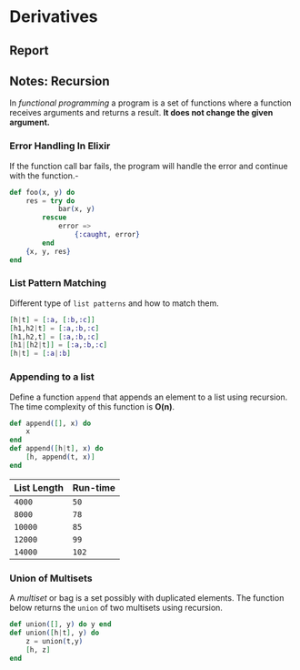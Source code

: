 # Derivatives

## Report

## Notes: Recursion

In *functional programming* a program is a set of functions where a function receives arguments and returns a result. **It does not change the given argument.**

### Error Handling In Elixir
If the function call bar fails, the program will handle the error and continue
with the function.-

```elixir
def foo(x, y) do
    res = try do
            bar(x, y)
        rescue
            error => 
                {:caught, error}
        end
    {x, y, res}
end
```

### List Pattern Matching
Different type of `list patterns` and how to match them.

```elixir	
[h|t] = [:a, [:b,:c]]
[h1,h2|t] = [:a,:b,:c]
[h1,h2,t] = [:a,:b,:c]
[h1|[h2|t]] = [:a,:b,:c]
[h|t] = [:a|:b]
```

### Appending to a list
Define a function `append` that appends an element to a list using recursion. The time complexity of this function is **O(n)**.

```elixir
def append([], x) do
    x
end
def append([h|t], x) do
    [h, append(t, x)]
end
```

| **List Length** | **Run-time** |
| :--- | :--- |
| `4000` | `50` |
| `8000` | `78` |
| `10000` | `85` |
| `12000` | `99` |
| `14000` | `102` |

### Union of Multisets
A *multiset* or bag is a set possibly with duplicated elements. The function below returns the `union` of two multisets using recursion.
```elixir
def union([], y) do y end
def union([h|t], y) do
    z = union(t,y)
    [h, z]
end
```
